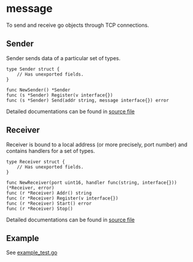 # message
To send and receive go objects through TCP connections.

## Sender
Sender sends data of a particular set of types.
```
type Sender struct {
	// Has unexported fields.
}

func NewSender() *Sender
func (s *Sender) Register(v interface{})
func (s *Sender) Send(addr string, message interface{}) error
```
Detailed documentations can be found in [source file](./sender.go)

## Receiver
Receiver is bound to a local address (or more precisely, port number) and
contains handlers for a set of types.
```
type Receiver struct {
	// Has unexported fields.
}

func NewReceiver(port uint16, handler func(string, interface{})) (*Receiver, error)
func (r *Receiver) Addr() string
func (r *Receiver) Register(v interface{})
func (r *Receiver) Start() error
func (r *Receiver) Stop()
```
Detailed documentations can be found in [source file](./receiver.go)

## Example
See [example_test.go](./example_test.go)